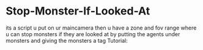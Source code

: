 # Stop-Monster-If-Looked-At
its a script u put on ur maincamera then u have a zone and fov range where u can stop monsters if they are looked at by putting the agents under monsters and giving the monsters a tag
Tutorial:

